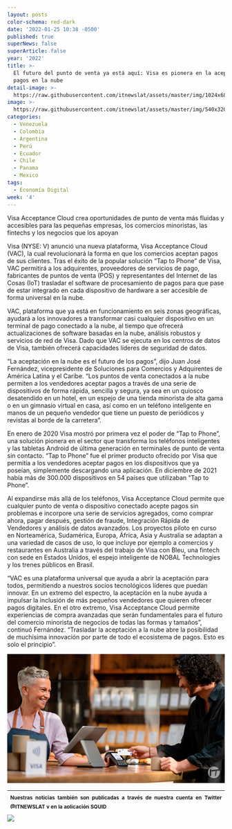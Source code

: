 ```yaml
---
layout: posts
color-schema: red-dark
date: '2022-01-25 10:38 -0500'
published: true
superNews: false
superArticle: false
year: '2022'
title: >-
  El futuro del punto de venta ya está aquí: Visa es pionera en la aceptación de
  pagos en la nube 
detail-image: >-
  https://raw.githubusercontent.com/itnewslat/assets/master/img/1024x680/pago-visa-g.jpg
image: >-
  https://raw.githubusercontent.com/itnewslat/assets/master/img/540x320/pago-visa-p.jpg
categories:
  - Venezuela
  - Colombia
  - Argentina
  - Perú
  - Ecuador
  - Chile
  - Panama
  - Mexico
tags:
  - Economía Digital
week: '4'
---
```

Visa Acceptance Cloud crea oportunidades de punto de venta más fluidas y accesibles para las pequeñas empresas, los comercios minoristas, las fintechs y los negocios que los apoyan  
 
Visa (NYSE: V) anunció una nueva plataforma, Visa Acceptance Cloud (VAC), la cual revolucionará la forma en que los comercios aceptan pagos de sus clientes. Tras el éxito de la popular solución “Tap to Phone” de Visa, VAC permitirá a los adquirentes, proveedores de servicios de pago, fabricantes de puntos de venta (POS) y representantes del Internet de las Cosas (IoT) trasladar el software de procesamiento de pagos para que pase de estar integrado en cada dispositivo de hardware a ser accesible de forma universal en la nube. 
 
VAC, plataforma que ya está en funcionamiento en seis zonas geográficas, ayudará a los innovadores a transformar casi cualquier dispositivo en un terminal de pago conectado a la nube, al tiempo que ofrecerá actualizaciones de software basadas en la nube, análisis robustos y servicios de red de Visa. Dado que VAC se ejecuta en los centros de datos de Visa, también ofrecerá capacidades líderes de seguridad de datos. 
 
“La aceptación en la nube es el futuro de los pagos”, dijo Juan José Fernández, vicepresidente de Soluciones para Comercios y Adquirentes de América Latina y el Caribe. “Los puntos de venta conectados a la nube permiten a los vendedores aceptar pagos a través de una serie de dispositivos de forma rápida, sencilla y segura, ya sea en un quiosco desatendido en un hotel, en un espejo de una tienda minorista de alta gama o en un gimnasio virtual en casa, así como en un teléfono inteligente en manos de un pequeño vendedor que tiene un puesto de periódicos y revistas al borde de la carretera”. 
 
En enero de 2020 Visa mostró por primera vez el poder de “Tap to Phone”, una solución pionera en el sector que transforma los teléfonos inteligentes y las tabletas Android de última generación en terminales de punto de venta sin contacto. “Tap to Phone” fue el primer producto ofrecido por Visa que permitía a los vendedores aceptar pagos en los dispositivos que ya poseían, simplemente descargando una aplicación. En diciembre de 2021 había más de 300.000 dispositivos en 54 países que utilizaban “Tap to Phone”.
 
Al expandirse más allá de los teléfonos, Visa Acceptance Cloud permite que cualquier punto de venta o dispositivo conectado acepte pagos sin problemas e incorpore una serie de servicios agregados, como comprar ahora, pagar después, gestión de fraude, Integración Rápida de Vendedores y análisis de datos avanzados. Los proyectos piloto en curso en Norteamérica, Sudamérica, Europa, África, Asia y Australia se adaptan a una variedad de casos de uso, lo que incluye por ejemplo a comercios y restaurantes en Australia a través del trabajo de Visa con Bleu, una fintech con sede en Estados Unidos, el espejo inteligente de NOBAL Technologies y los trenes públicos en Brasil.
 
“VAC es una plataforma universal que ayuda a abrir la aceptación para todos, permitiendo a nuestros socios tecnológicos líderes que puedan innovar. En un extremo del espectro, la aceptación en la nube ayuda a impulsar la inclusión de más pequeños vendedores que quieren ofrecer pagos digitales. En el otro extremo, Visa Acceptance Cloud permite experiencias de compra avanzadas que serán fundamentales para el futuro del comercio minorista de negocios de todas las formas y tamaños”, continuó Fernández. “Trasladar la aceptación a la nube abre la posibilidad de muchísima innovación por parte de todo el ecosistema de pagos. Esto es solo el principio”.

![](https://raw.githubusercontent.com/itnewslat/assets/master/img/540x320/pago-visa-p.jpg)

<table style="height: 42px;" width="569">
<tbody>
<tr>
<td style="text-align: justify;"><sub><strong>Nuestras noticias también son publicadas a través de nuestra cuenta en Twitter <a href="https://twitter.com/itnewslat?lang=es">@ITNEWSLAT</a> y en la aplicación <a href="https://squidapp.co/en/">SQUID</a></strong></sub></td>
</tr>
</tbody>
</table>

<img src="https://tracker.metricool.com/c3po.jpg?hash=56f88a41e39ab42c063cc51676587a04"/>
